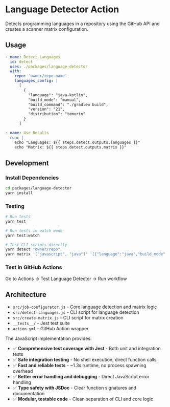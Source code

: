 # Language Detector Action

Detects programming languages in a repository using the GitHub API and creates a scanner matrix configuration.

## Usage

```yaml
- name: Detect Languages
  id: detect
  uses: ./packages/language-detector
  with:
    repo: 'owner/repo-name'
    languages_config: |
      [
        {
          "language": "java-kotlin",
          "build_mode": "manual",
          "build_command": "./gradlew build",
          "version": "21",
          "distribution": "temurin"
        }
      ]

- name: Use Results
  run: |
    echo "Languages: ${{ steps.detect.outputs.languages }}"
    echo "Matrix: ${{ steps.detect.outputs.matrix }}"
```

## Development

### Install Dependencies

```bash
cd packages/language-detector
yarn install
```

### Testing

```bash
# Run tests
yarn test

# Run tests in watch mode
yarn test:watch

# Test CLI scripts directly
yarn detect "owner/repo"
yarn matrix '["javascript", "java"]' '[{"language":"java","build_mode":"manual"}]'
```

### Test in GitHub Actions

Go to Actions → Test Language Detector → Run workflow

## Architecture

- `src/job-configurator.js` - Core language detection and matrix logic
- `src/detect-languages.js` - CLI script for language detection
- `src/create-matrix.js` - CLI script for matrix creation
- `__tests__/` - Jest test suite
- `action.yml` - GitHub Action wrapper

The JavaScript implementation provides:
- ✅ **Comprehensive test coverage with Jest** - Both unit and integration tests
- ✅ **Safe integration testing** - No shell execution, direct function calls
- ✅ **Fast and reliable tests** - ~1.3s runtime, no process spawning overhead
- ✅ **Better error handling and debugging** - Direct JavaScript error handling
- ✅ **Type safety with JSDoc** - Clear function signatures and documentation
- ✅ **Modular, testable code** - Clean separation of CLI and core logic